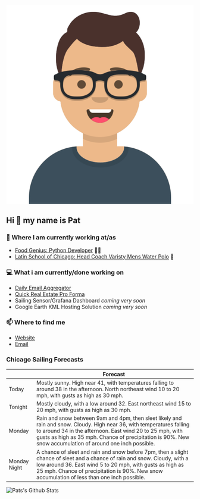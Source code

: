 [![Social banner for p-j-falconer](https://raw.githubusercontent.com/P-J-FALCONER/P-J-FALCONER/master/assets/avataaars.svg)](https://patfalconer.com/)
## Hi :wave: my name is Pat

### 💼 Where I am currently working at/as
- [Food Genius: Python Developer](https://getfoodgenius.com/) 🍔🐍
- [Latin School of Chicago: Head Coach Varisty Mens Water Polo](https://www.latinschool.org/) 🤽


### 💻 What i am currently/done working on
 - [Daily Email Aggregator](https://github.com/P-J-FALCONER/dott_daily_mail)
 - [Quick Real Estate Pro Forma](https://github.com/P-J-FALCONER/henry)
 - Sailing Sensor/Grafana Dashboard *coming very soon*
 - Google Earth KML Hosting Solution *coming very soon*

### 📫 Where to find me
 - [Website](https://patfalconer.com/)
 - [Email](mailto:patrick.j.falconer@gmail.com)


### Chicago Sailing Forecasts
|   | Forecast  |
|---|---|
| Today | Mostly sunny. High near 41, with temperatures falling to around 38 in the afternoon. North northeast wind 10 to 20 mph, with gusts as high as 30 mph. |
| Tonight | Mostly cloudy, with a low around 32. East northeast wind 15 to 20 mph, with gusts as high as 30 mph. |
| Monday | Rain and snow between 9am and 4pm, then sleet likely and rain and snow. Cloudy. High near 36, with temperatures falling to around 34 in the afternoon. East wind 20 to 25 mph, with gusts as high as 35 mph. Chance of precipitation is 90%. New snow accumulation of around one inch possible. |
| Monday Night | A chance of sleet and rain and snow before 7pm, then a slight chance of sleet and a chance of rain and snow. Cloudy, with a low around 36. East wind 5 to 20 mph, with gusts as high as 25 mph. Chance of precipitation is 90%. New snow accumulation of less than one inch possible. |

![Pats's Github Stats](https://github-readme-stats.vercel.app/api?username=p-j-falconer&show_icons=true&theme=radical)

